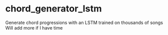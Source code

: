# chord_generator_lstm
Generate chord progressions with an LSTM trained on thousands of songs
Will add more if I have time

